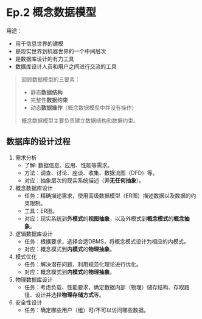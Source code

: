 # Ep.2 概念数据模型

用途：

* 用于信息世界的建模
* 是现实世界到机器世界的一个中间层次
* 是数据库设计的有力工具
* 数据库设计人员和用户之间进行交流的工具

> 回顾数据模型的三要素：
>
> * 静态**数据结构**
> * 完整性**数据约束**
> * 动态**数据操作**（概念数据模型中并没有操作）
>
> 概念数据模型主要负责建立数据结构和数据约束。

## 数据库的设计过程

1. 需求分析
   * 了解: 数据信息、应用、性能等需求。
   * 方法：调查、讨论、座谈、收集、数据流图（DFD）等。
   * 对应：抽象层次的现实系统描述（**并无任何抽象**）。
2. 概念数据库设计
   * 任务：精确描述需求，使用高级数据模型（ER图）描述数据以及数据的约束限制。
   * 工具：ER图。
   * 对应：现实系统到**外模式**的**视图抽象**，以及外模式到**概念模式**的**概念抽象**。
3. 逻辑数据库设计
   * 任务：根据要求，选择合适DBMS，将概念模式设计为相应的内模式。
   * 对应：概念模式到**内模式**的**物理抽象**。
4. 模式优化
   * 任务：解决潜在问题，利用规范化理论进行优化。
   * 对应：概念模式到**内模式**的**物理抽象**。
5. 物理数据库设计
   * 任务：考虑负载、性能要求，确定数据内部（物理）储存结构、存取路径、设计并选择**物理存储方式**等。
6. 安全性设计
   * 任务：确定哪些用户（组）可/不可以访问哪些数据。

